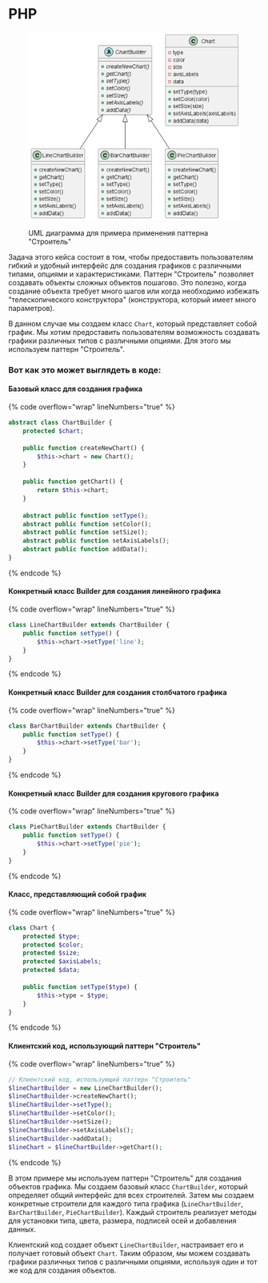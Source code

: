 # PHP

<figure><img src="../../../../../.gitbook/assets/image (3) (1) (1) (1) (1) (1) (1).png" alt=""><figcaption><p>UML диаграмма для примера применения паттерна "Строитель"</p></figcaption></figure>

Задача этого кейса состоит в том, чтобы предоставить пользователям гибкий и удобный интерфейс для создания графиков с различными типами, опциями и характеристиками. Паттерн "Строитель" позволяет создавать объекты сложных объектов пошагово. Это полезно, когда создание объекта требует много шагов или когда необходимо избежать "телескопического конструктора" (конструктора, который имеет много параметров).

В данном случае мы создаем класс `Chart`, который представляет собой график. Мы хотим предоставить пользователям возможность создавать графики различных типов с различными опциями. Для этого мы используем паттерн "Строитель".

### Вот как это может выглядеть в коде:&#x20;

#### Базовый класс для создания графика

{% code overflow="wrap" lineNumbers="true" %}
```php
abstract class ChartBuilder {
    protected $chart;

    public function createNewChart() {
        $this->chart = new Chart();
    }

    public function getChart() {
        return $this->chart;
    }

    abstract public function setType();
    abstract public function setColor();
    abstract public function setSize();
    abstract public function setAxisLabels();
    abstract public function addData();
}
```
{% endcode %}

#### Конкретный класс Builder для создания линейного графика

{% code overflow="wrap" lineNumbers="true" %}
```php
class LineChartBuilder extends ChartBuilder {
    public function setType() {
        $this->chart->setType('line');
    }
}
```
{% endcode %}

#### Конкретный класс Builder для создания столбчатого графика

{% code overflow="wrap" lineNumbers="true" %}
```php
class BarChartBuilder extends ChartBuilder {
    public function setType() {
        $this->chart->setType('bar');
    }
}
```
{% endcode %}

#### Конкретный класс Builder для создания кругового графика

{% code overflow="wrap" lineNumbers="true" %}
```php
class PieChartBuilder extends ChartBuilder {
    public function setType() {
        $this->chart->setType('pie');
    }
}
```
{% endcode %}

#### Класс, представляющий собой график

{% code overflow="wrap" lineNumbers="true" %}
```php
class Chart {
    protected $type;
    protected $color;
    protected $size;
    protected $axisLabels;
    protected $data;

    public function setType($type) {
        $this->type = $type;
    }
}
```
{% endcode %}

#### Клиентский код, использующий паттерн "Строитель"

{% code overflow="wrap" lineNumbers="true" %}
```php
// Клиентский код, использующий паттерн "Строитель"
$lineChartBuilder = new LineChartBuilder();
$lineChartBuilder->createNewChart();
$lineChartBuilder->setType();
$lineChartBuilder->setColor();
$lineChartBuilder->setSize();
$lineChartBuilder->setAxisLabels();
$lineChartBuilder->addData();
$lineChart = $lineChartBuilder->getChart();
```
{% endcode %}

В этом примере мы используем паттерн "Строитель" для создания объектов графика. Мы создаем базовый класс `ChartBuilder`, который определяет общий интерфейс для всех строителей. Затем мы создаем конкретные строители для каждого типа графика (`LineChartBuilder`, `BarChartBuilder`, `PieChartBuilder`). Каждый строитель реализует методы для установки типа, цвета, размера, подписей осей и добавления данных.

Клиентский код создает объект `LineChartBuilder`, настраивает его и получает готовый объект `Chart`. Таким образом, мы можем создавать графики различных типов с различными опциями, используя один и тот же код для создания объектов.
